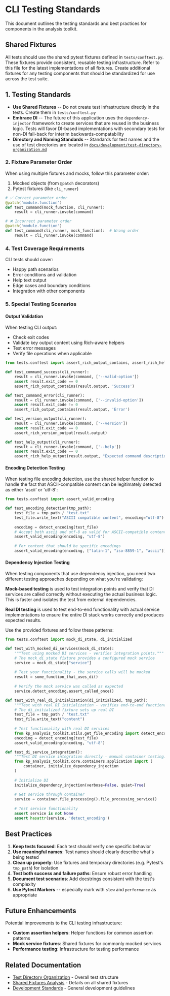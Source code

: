# CLI Testing Standards

This document outlines the testing standards and best practices for components in the analysis toolkit.

## Shared Fixtures

All tests should use the shared pytest fixtures defined in `tests/conftest.py`. These fixtures provide consistent, reusable testing infrastructure.  Refer to this file for the latest implementations of all fixtures.  Create additional fixtures for any testing components that should be standardized for use across the test suite.

## 1. Testing Standards

- **Use Shared Fixtures** -- Do not create test infrastructure directly in the tests.  Create them in `tests/conftest.py`
- **Embrace DI** -- The future of this application uses the `dependency-injector` framework to create services that are reused in the business logic.  Tests will favor DI-based implementations with secondary tests for non-DI fall-back for interim backwards-compatability
- **Directory and Naming Standards** -- Standards for test names and the use of test directories are located in [`docs/development/test-directory-organization.md`](test-directory-organization.md)

### 2. Fixture Parameter Order
When using multiple fixtures and mocks, follow this parameter order:

1. Mocked objects (from `@patch` decorators)
2. Pytest fixtures (like `cli_runner`)

```python
# ✅ Correct parameter order
@patch('module.function')
def test_command(mock_function, cli_runner):
    result = cli_runner.invoke(command)

# ❌ Incorrect parameter order
@patch('module.function') 
def test_command(cli_runner, mock_function):  # Wrong order
    result = cli_runner.invoke(command)
```


### 4. Test Coverage Requirements
CLI tests should cover:
- Happy path scenarios
- Error conditions and validation
- Help text output
- Edge cases and boundary conditions
- Integration with other components

### 5. Special Testing Scenarios

#### Output Validation
When testing CLI output:
- Check exit codes
- Validate key output content using Rich-aware helpers
- Test error messages
- Verify file operations when applicable

```python
from tests.conftest import assert_rich_output_contains, assert_rich_help_output, assert_rich_version_output

def test_command_success(cli_runner):
    result = cli_runner.invoke(command, ['--valid-option'])
    assert result.exit_code == 0
    assert_rich_output_contains(result.output, 'Success')

def test_command_error(cli_runner):
    result = cli_runner.invoke(command, ['--invalid-option'])
    assert result.exit_code != 0
    assert_rich_output_contains(result.output, 'Error')

def test_version_output(cli_runner):
    result = cli_runner.invoke(command, ['--version'])
    assert result.exit_code == 0
    assert_rich_version_output(result.output)

def test_help_output(cli_runner):
    result = cli_runner.invoke(command, ['--help'])
    assert result.exit_code == 0
    assert_rich_help_output(result.output, "Expected command description")
```

#### Encoding Detection Testing
When testing file encoding detection, use the shared helper function to handle the fact that ASCII-compatible content can be legitimately detected as either 'ascii' or 'utf-8':

```python
from tests.conftest import assert_valid_encoding

def test_encoding_detection(tmp_path):
    test_file = tmp_path / "test.txt"
    test_file.write_text("ASCII compatible content", encoding="utf-8")
    
    encoding = detect_encoding(test_file)
    # Accept both ascii and utf-8 as valid for ASCII-compatible content
    assert_valid_encoding(encoding, "utf-8")
    
    # For content that should be specific encodings
    assert_valid_encoding(encoding, ["latin-1", "iso-8859-1", "ascii"])
```

#### Dependency Injection Testing
When testing components that use dependency injection, you need two different testing approaches depending on what you're validating:

**Mock-based testing** is used to test integration points and verify that DI services are called correctly without executing the actual business logic. This is faster and isolates the test from external dependencies.

**Real DI testing** is used to test end-to-end functionality with actual service implementations to ensure the entire DI stack works correctly and produces expected results.

Use the provided fixtures and follow these patterns:

```python
from tests.conftest import mock_di_state, di_initialized

def test_with_mocked_di_services(mock_di_state):
    """Test using mocked DI services - verifies integration points."""
    # The mock_di_state fixture provides a configured mock service
    service = mock_di_state["service"]
    
    # Test your functionality - the service calls will be mocked
    result = some_function_that_uses_di()
    
    # Verify the mock service was called as expected
    service.detect_encoding.assert_called_once()

def test_with_real_di_initialization(di_initialized, tmp_path):
    """Test with real DI initialization - verifies end-to-end functionality."""
    # The di_initialized fixture sets up real DI
    test_file = tmp_path / "test.txt"
    test_file.write_text("content")
    
    # Test functionality with real DI services
    from kp_analysis_toolkit.utils.get_file_encoding import detect_encoding
    encoding = detect_encoding(test_file)
    assert_valid_encoding(encoding, "utf-8")

def test_di_service_integration():
    """Test DI service integration directly - manual container testing."""
    from kp_analysis_toolkit.core.containers.application import (
        container, initialize_dependency_injection
    )
    
    # Initialize DI
    initialize_dependency_injection(verbose=False, quiet=True)
    
    # Get service through container
    service = container.file_processing().file_processing_service()
    
    # Test service functionality
    assert service is not None
    assert hasattr(service, 'detect_encoding')
```

## Best Practices

1. **Keep tests focused**: Each test should verify one specific behavior
2. **Use meaningful names**: Test names should clearly describe what's being tested
3. **Clean up properly**: Use fixtures and temporary directories (e.g. Pytest's `tmp_path`) for isolation
4. **Test both success and failure paths**: Ensure robust error handling
5. **Document test scenarios**: Add docstrings consistent with the test's complexity
6. **Use Pytest Markers** -- especially mark with `slow` and `performance` as appropriate

## Future Enhancements

Potential improvements to the CLI testing infrastructure:

- **Custom assertion helpers**: Helper functions for common assertion patterns
- **Mock service fixtures**: Shared fixtures for commonly mocked services
- **Performance testing**: Infrastructure for testing performance

## Related Documentation

- [Test Directory Organization](test-directory-organization.md) - Overall test structure
- [Shared Fixtures Analysis](test-directory-organization.md#shared-fixtures-analysis-summary) - Details on all shared fixtures
- [Development Standards](README.md) - General development guidelines
